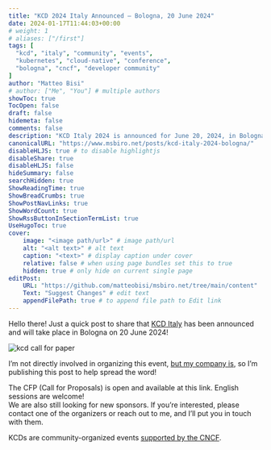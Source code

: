 ```yaml
---
title: "KCD 2024 Italy Announced – Bologna, 20 June 2024"
date: 2024-01-17T11:44:03+00:00
# weight: 1
# aliases: ["/first"]
tags: [
  "kcd", "italy", "community", "events",
  "kubernetes", "cloud-native", "conference",
  "bologna", "cncf", "developer community"
]
author: "Matteo Bisi"
# author: ["Me", "You"] # multiple authors
showToc: true
TocOpen: false
draft: false
hidemeta: false
comments: false
description: "KCD Italy 2024 is announced for June 20, 2024, in Bologna at the Savoia Regency Hotel. This Kubernetes Community Day event, supported by CNCF and organized by the Italian Kubernetes community, welcomes developers, architects, and enthusiasts to share knowledge and experiences. The CFP is open with English sessions welcome, and sponsorship opportunities are available to engage with the vibrant cloud-native community."
canonicalURL: "https://www.msbiro.net/posts/kcd-italy-2024-bologna/"
disableHLJS: true # to disable highlightjs
disableShare: true
disableHLJS: false
hideSummary: false
searchHidden: true
ShowReadingTime: true
ShowBreadCrumbs: true
ShowPostNavLinks: true
ShowWordCount: true
ShowRssButtonInSectionTermList: true
UseHugoToc: true
cover:
    image: "<image path/url>" # image path/url
    alt: "<alt text>" # alt text
    caption: "<text>" # display caption under cover
    relative: false # when using page bundles set this to true
    hidden: true # only hide on current single page
editPost:
    URL: "https://github.com/matteobisi/msbiro.net/tree/main/content"
    Text: "Suggest Changes" # edit text
    appendFilePath: true # to append file path to Edit link
---
```

Hello there! Just a quick post to share that [KCD Italy](https://kcd.pizza/) has been announced and will take place in Bologna on 20 June 2024!  

![kcd call for paper](kcd-cfp.jpeg)

I’m not directly involved in organizing this event, [but my company is](https://www.sighup.io/), so I’m publishing this post to help spread the word!

The CFP (Call for Proposals) is open and available at this link. English sessions are welcome!  
We are also still looking for new sponsors. If you’re interested, please contact one of the organizers or reach out to me, and I’ll put you in touch with them.  

KCDs are community-organized events [supported by the CNCF](https://www.cncf.io/kcds/).  